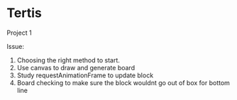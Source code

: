 # Tertis
Project 1


Issue:
1. Choosing the right method to start. 
2. Use canvas to draw and generate board
3. Study requestAnimationFrame to update block
4. Board checking to make sure the block wouldnt go out of box for bottom line